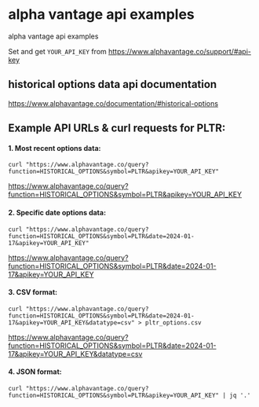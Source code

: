 # alpha vantage api examples

alpha vantage api examples

Set and get ```YOUR_API_KEY``` from https://www.alphavantage.co/support/#api-key

## historical options data api documentation

https://www.alphavantage.co/documentation/#historical-options


## Example API URLs & curl requests for PLTR:


#### 1. Most recent options data:

```curl "https://www.alphavantage.co/query?function=HISTORICAL_OPTIONS&symbol=PLTR&apikey=YOUR_API_KEY"```

https://www.alphavantage.co/query?function=HISTORICAL_OPTIONS&symbol=PLTR&apikey=YOUR_API_KEY



#### 2. Specific date options data:

```
curl "https://www.alphavantage.co/query?function=HISTORICAL_OPTIONS&symbol=PLTR&date=2024-01-17&apikey=YOUR_API_KEY"
```

https://www.alphavantage.co/query?function=HISTORICAL_OPTIONS&symbol=PLTR&date=2024-01-17&apikey=YOUR_API_KEY



#### 3. CSV format:

```curl "https://www.alphavantage.co/query?function=HISTORICAL_OPTIONS&symbol=PLTR&date=2024-01-17&apikey=YOUR_API_KEY&datatype=csv" > pltr_options.csv```

https://www.alphavantage.co/query?function=HISTORICAL_OPTIONS&symbol=PLTR&date=2024-01-17&apikey=YOUR_API_KEY&datatype=csv


#### 4. JSON format:

```curl "https://www.alphavantage.co/query?function=HISTORICAL_OPTIONS&symbol=PLTR&apikey=YOUR_API_KEY" | jq '.'```
























